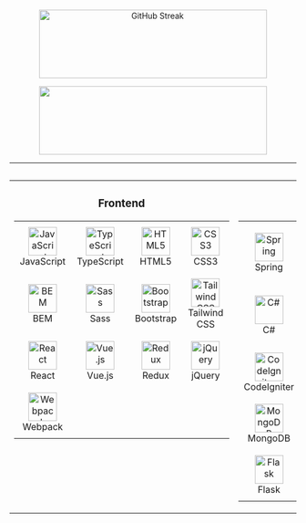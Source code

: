 <div style="overflow-x:auto; width: 100%;">
  <table width="100%">
    <tr>
      <td valign="top">
        <div align="center">
          <h3>Frontend</h3>
        </div>
        <table align="center" style="width: 100%; table-layout: auto;">
  <tr>
    <td align="center" style="padding: 10px;">
      <a href="https://www.javascript.com/" target="_blank">
        <img src="https://profilinator.rishav.dev/skills-assets/javascript-original.svg" alt="JavaScript" height="50" />
      </a>
      <br>JavaScript
    </td>
    <td align="center" style="padding: 10px;">
      <a href="https://www.typescriptlang.org/" target="_blank">
        <img src="https://profilinator.rishav.dev/skills-assets/typescript-original.svg" alt="TypeScript" height="50" />
      </a>
      <br>TypeScript
    </td>
    <td align="center" style="padding: 10px;">
      <a href="https://en.wikipedia.org/wiki/HTML5" target="_blank">
        <img src="https://profilinator.rishav.dev/skills-assets/html5-original-wordmark.svg" alt="HTML5" height="50" />
      </a>
      <br>HTML5
    </td>
    <td align="center" style="padding: 10px;">
      <a href="https://www.w3schools.com/css/" target="_blank">
        <img src="https://profilinator.rishav.dev/skills-assets/css3-original-wordmark.svg" alt="CSS3" height="50" />
      </a>
      <br>CSS3
    </td>
  </tr>
  <tr>
    <td align="center" style="padding: 10px;">
      <a href="http://getbem.com/" target="_blank">
        <img src="https://profilinator.rishav.dev/skills-assets/bem.svg" alt="BEM" height="50" />
      </a>
      <br>BEM
    </td>
    <td align="center" style="padding: 10px;">
      <a href="https://sass-lang.com/" target="_blank">
        <img src="https://profilinator.rishav.dev/skills-assets/sass-original.svg" alt="Sass" height="50" />
      </a>
      <br>Sass
    </td>
    <td align="center" style="padding: 10px;">
      <a href="https://getbootstrap.com/docs/3.4/javascript/" target="_blank">
        <img src="https://profilinator.rishav.dev/skills-assets/bootstrap-plain.svg" alt="Bootstrap" height="50" />
      </a>
      <br>Bootstrap
    </td>
    <td align="center" style="padding: 10px;">
      <a href="https://www.tailwindcss.com/" target="_blank">
        <img src="https://profilinator.rishav.dev/skills-assets/tailwindcss.svg" alt="Tailwind CSS" height="50" />
      </a>
      <br>Tailwind CSS
    </td>
  </tr>
  <tr>
    <td align="center" style="padding: 10px;">
      <a href="https://reactjs.org/" target="_blank">
        <img src="https://profilinator.rishav.dev/skills-assets/react-original-wordmark.svg" alt="React" height="50" />
      </a>
      <br>React
    </td>
    <td align="center" style="padding: 10px;">
      <a href="https://vuejs.org/" target="_blank">
        <img src="https://profilinator.rishav.dev/skills-assets/vuejs-original-wordmark.svg" alt="Vue.js" height="50" />
      </a>
      <br>Vue.js
    </td>
    <td align="center" style="padding: 10px;">
      <a href="https://redux.js.org/" target="_blank">
        <img src="https://profilinator.rishav.dev/skills-assets/redux-original.svg" alt="Redux" height="50" />
      </a>
      <br>Redux
    </td>
    <td align="center" style="padding: 10px;">
      <a href="https://jquery.com/" target="_blank">
        <img src="https://profilinator.rishav.dev/skills-assets/jquery.png" alt="jQuery" height="50" />
      </a>
      <br>jQuery
    </td>
  </tr>
  <tr>
    <td align="center" style="padding: 10px;">
      <a href="https://webpack.js.org/" target="_blank">
        <img src="https://profilinator.rishav.dev/skills-assets/webpack-original.svg" alt="Webpack" height="50" />
      </a>
      <br>Webpack
    </td>
  </tr>
        </table>
      </td>
      <td valign="top">
        <div align="center">
          <h3>Backend</h3>
        </div>
        <table align="center" style="width: 100%; table-layout: auto;">
           <tr>
    <td align="center" style="padding: 10px;">
      <a href="https://docs.spring.io/spring-framework/docs/3.0.x/reference/expressions.html#:~:text=The%20Spring%20Expression%20Language%20(SpEL,and%20basic%20string%20templating%20functionality." target="_blank">
        <img src="https://profilinator.rishav.dev/skills-assets/springio-icon.svg" alt="Spring" height="50" />
      </a>
      <br>Spring
    </td>
    <td align="center" style="padding: 10px;">
      <a href="https://www.java.com/" target="_blank">
        <img src="https://profilinator.rishav.dev/skills-assets/java-original-wordmark.svg" alt="Java" height="50" />
      </a>
      <br>Java
    </td>
    <td align="center" style="padding: 10px;">
      <a href="https://nuxtjs.org/" target="_blank">
        <img src="https://profilinator.rishav.dev/skills-assets/nuxt.png" alt="Nuxt JS" height="50" />
      </a>
      <br>Nuxt JS
    </td>
    <td align="center" style="padding: 10px;">
      <a href="https://www.cplusplus.com/" target="_blank">
        <img src="https://profilinator.rishav.dev/skills-assets/cplusplus-original.svg" alt="C++" height="50" />
      </a>
      <br>C++
    </td>
  </tr>
  <tr>
    <td align="center" style="padding: 10px;">
      <a href="https://docs.microsoft.com/en-us/dotnet/csharp/" target="_blank">
        <img src="https://profilinator.rishav.dev/skills-assets/csharp-original.svg" alt="C#" height="50" />
      </a>
      <br>C#
    </td>
    <td align="center" style="padding: 10px;">
      <a href="https://www.cprogramming.com/" target="_blank">
        <img src="https://profilinator.rishav.dev/skills-assets/c-original.svg" alt="C" height="50" />
      </a>
      <br>C
    </td>
    <td align="center" style="padding: 10px;">
      <a href="https://dotnet.microsoft.com/download/dotnet-framework" target="_blank">
        <img src="https://profilinator.rishav.dev/skills-assets/dot-net-original-wordmark.svg" alt=".NET" height="50" />
      </a>
      <br>.NET
    </td>
    <td align="center" style="padding: 10px;">
      <a href="https://dotnet.microsoft.com/download" target="_blank">
        <img src="https://profilinator.rishav.dev/skills-assets/dotnetcore.png" alt=".Net Core" height="50" />
      </a>
      <br>.Net Core
    </td>
  </tr>
  <tr>
    <td align="center" style="padding: 10px;">
      <a href="https://codeigniter.com/" target="_blank">
        <img src="https://profilinator.rishav.dev/skills-assets/codeigniter.svg" alt="CodeIgniter" height="50" />
      </a>
      <br>CodeIgniter
    </td>
    <td align="center" style="padding: 10px;">
      <a href="https://laravel.com/" target="_blank">
        <img src="https://profilinator.rishav.dev/skills-assets/laravel-plain-wordmark.svg" alt="Laravel" height="50" />
      </a>
      <br>Laravel
    </td>
    <td align="center" style="padding: 10px;">
      <a href="https://www.php.net/" target="_blank">
        <img src="https://profilinator.rishav.dev/skills-assets/php-original.svg" alt="PHP" height="50" />
      </a>
      <br>PHP
    </td>
    <td align="center" style="padding: 10px;">
      <a href="https://symfony.com/" target="_blank">
        <img src="https://profilinator.rishav.dev/skills-assets/symfony_black_03.svg" alt="Symfony" height="50" />
      </a>
      <br>Symfony
    </td>
  </tr>
  <tr>
    <td align="center" style="padding: 10px;">
      <a href="https://www.mongodb.com/" target="_blank">
        <img src="https://profilinator.rishav.dev/skills-assets/mongodb-original-wordmark.svg" alt="MongoDB" height="50" />
      </a>
      <br>MongoDB
    </td>
    <td align="center" style="padding: 10px;">
      <a href="https://redis.io/" target="_blank">
        <img src="https://profilinator.rishav.dev/skills-assets/redis-original-wordmark.svg" alt="Redis" height="50" />
      </a>
      <br>Redis
    </td>
    <td align="center" style="padding: 10px;">
      <a href="https://www.mysql.com/" target="_blank">
        <img src="https://profilinator.rishav.dev/skills-assets/mysql-original-wordmark.svg" alt="MySQL" height="50" />
      </a>
      <br>MySQL
    </td>
    <td align="center" style="padding: 10px;">
      <a href="https://www.djangoproject.com/" target="_blank">
        <img src="https://profilinator.rishav.dev/skills-assets/django-original.svg" alt="Django" height="50" />
      </a>
      <br>Django
    </td>
  </tr>
  <tr>
    <td align="center" style="padding: 10px;">
      <a href="https://flask.palletsprojects.com/" target="_blank">
        <img src="https://profilinator.rishav.dev/skills-assets/flask.png" alt="Flask" height="50" />
      </a>
      <br>Flask
    </td>
    <td align="center" style="padding: 10px;">
      <a href="https://www.python.org/" target="_blank">
        <img src="https://profilinator.rishav.dev/skills-assets/python-original.svg" alt="Python" height="50" />
      </a>
      <br>Python
    </td>
  </tr>
        </table>
      </td>
      <td valign="top">
        <div align="center">
          <h3>DevOps & Otros</h3>
        </div>
        <table align="center" style="width: 100%; table-layout: auto;">
           <tr>
    <td align="center" style="padding: 10px;">
      <a href="https://www.linux.org/" target="_blank">
        <img src="https://profilinator.rishav.dev/skills-assets/linux-original.svg" alt="Linux" height="50" />
      </a>
      <br>Linux
    </td>
    <td align="center" style="padding: 10px;">
      <a href="https://www.gnu.org/software/bash/" target="_blank">
        <img src="https://profilinator.rishav.dev/skills-assets/gnu_bash-icon.svg" alt="Bash" height="50" />
      </a>
      <br>Bash
    </td>
    <td align="center" style="padding: 10px;">
      <a href="https://firebase.google.com/" target="_blank">
        <img src="https://profilinator.rishav.dev/skills-assets/firebase.png" alt="Firebase" height="50" />
      </a>
      <br>Firebase
    </td>
    <td align="center" style="padding: 10px;">
      <a href="https://github.com/" target="_blank">
        <img src="https://profilinator.rishav.dev/skills-assets/git-scm-icon.svg" alt="Git" height="50" />
      </a>
      <br>Git
    </td>
  </tr>
  <tr>
    <td align="center" style="padding: 10px;">
      <a href="https://about.gitlab.com/" target="_blank">
        <img src="https://profilinator.rishav.dev/skills-assets/gitlab.svg" alt="GitLab" height="50" />
      </a>
      <br>GitLab
    </td>
    <td align="center" style="padding: 10px;">
      <a href="https://mariadb.org/" target="_blank">
        <img src="https://profilinator.rishav.dev/skills-assets/mariadb.png" alt="Maria DB" height="50" />
      </a>
      <br>MariaDB
    </td>
    <td align="center" style="padding: 10px;">
      <a href="https://www.postgresql.org/" target="_blank">
        <img src="https://profilinator.rishav.dev/skills-assets/postgresql-original-wordmark.svg" alt="PostgreSQL" height="50" />
      </a>
      <br>PostgreSQL
    </td>
    <td align="center" style="padding: 10px;">
      <a href="https://www.nginx.com/" target="_blank">
        <img src="https://profilinator.rishav.dev/skills-assets/nginx-original.svg" alt="Nginx" height="50" />
      </a>
      <br>Nginx
    </td>
  </tr>
  <tr>
    <td align="center" style="padding: 10px;">
      <a href="https://www.oracle.com/in/index.html" target="_blank">
        <img src="https://profilinator.rishav.dev/skills-assets/oracle-original.svg" alt="Oracle" height="50" />
      </a>
      <br>Oracle
    </td>
  </tr>
        </table>
      </td>

</div>



<br/>  


<div align="center">
  

<p align="center">
<a href="https://git.io/streak-stats"><img width="400" height="120" src="https://streak-stats.demolab.com?user=akkkkkk&theme=highcontrast&border_radius=9&date_format=j%2Fn%5B%2FY%5D&hide_current_streak=true&hide_longest_streak=true" alt="GitHub Streak" /></a>
</p>

<p align="center">
  <img width="400" height="120" src="https://github-readme-stats.vercel.app/api/top-langs/?username=akkkkkk&size_weight=0.0005&count_weight=0.3&layout=compact&theme=vision-friendly-dark">
</p>

---

<div id="header" align="center">
  <img src="https://komarev.com/ghpvc/?username=akkkkkk&style=for-the-badge&color=red" alt=""/>
</div>

